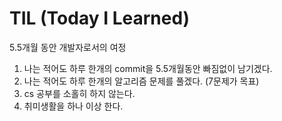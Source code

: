 # TIL (Today I Learned)

5.5개월 동안 개발자로서의 여정

1. 나는 적어도 하루 한개의 commit을 5.5개월동안 빠짐없이 남기겠다.
2. 나는 적어도 하루 한개의 알고리즘 문제를 풀겠다. (7문제가 목표)
3. cs 공부를 소홀히 하지 않는다.
4. 취미생활을 하나 이상 한다.

